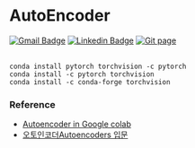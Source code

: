 # AutoEncoder

[![Gmail Badge](https://img.shields.io/badge/Gmail-d14836?style=flat-square&logo=Gmail&logoColor=white&link=mailto:reejugn.kim@gmail.com)](mailto:reejung.kim@gmail.com) 
[![Linkedin Badge](https://img.shields.io/badge/-LinkedIn-blue?style=flat-square&logo=Linkedin&logoColor=white&link=www.linkedin.com/in/reejungkim/)](https://www.linkedin.com/in/reejungkim/) 
[![Git page](http://img.shields.io/badge/-Portfolio-black?style=flat-square&logo=github&link=https://reejungkim.github.io/)](https://reejungkim.github.io/)
<br></br>
```
conda install pytorch torchvision -c pytorch
conda install -c pytorch torchvision
conda install -c conda-forge torchvision
```


### Reference
- [Autoencoder in Google colab](https://colab.research.google.com/github/tensorflow/docs/blob/master/site/en/tutorials/generative/autoencoder.ipynb)
- [오토인코더Autoencoders 입문](https://atcold.github.io/pytorch-Deep-Learning/ko/week07/07-3/#:~:text=%EC%98%A4%ED%86%A0%EC%9D%B8%EC%BD%94%EB%8D%94%EB%8A%94%20%EB%AC%B4%EC%97%87%EC%9D%B8%EA%B0%80,%EC%9E%85%EB%A0%A5%EC%97%90%20%EB%8C%80%ED%95%9C%20%EC%98%88%EC%B8%A1%EC%9D%B4%EB%8B%A4.)
